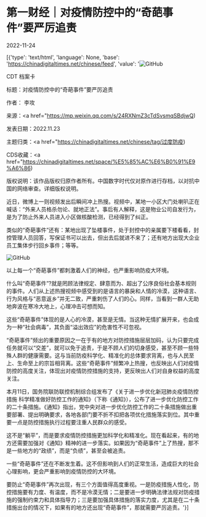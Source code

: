 # 第一财经｜对疫情防控中的“奇葩事件”要严厉追责

2022-11-24

[{'type': 'text/html', 'language': None, 'base': 'https://chinadigitaltimes.net/chinese/feed', 'value': '![GitHub](https://chinadigitaltimes.net/chinese/files/2022/11/image-1669288148824.png)

CDT 档案卡

标题：对疫情防控中的“奇葩事件”要严厉追责

作者： 李攻

来源：<a href="https://mp.weixin.qq.com/s/24RXNmZ3cTdSvsmqSBdjwQ)

发表日期：2022.11.23

主题归类：<a href="https://chinadigitaltimes.net/chinese/tag/过度防疫)

CDS收藏：<a href="https://chinadigitaltimes.net/space/%E5%85%AC%E6%B0%91%E9%A6%86)

版权说明：该作品版权归原作者所有。中国数字时代仅对原作进行存档，以对抗中国的网络审查。详细版权说明。





近日，微博上一则视频发出后瞬间冲上热搜。视频中，某地一小区大门处喇叭正在喊话：“外来人员格杀勿论、就地正法”。事后有人解释，这是物业公司自发行为，是为了防止外来人员进入小区做核酸检测，已经得到了纠正。

类似的“奇葩事件”还有：某地出现了坠楼事件，处于封控中的亲属要下楼看看，封控管理人员回答，写保证书可以出去，但出去后就进不来了；还有地方出现大企业员工集体步行回乡事件；等等。

![GitHub](https://chinadigitaltimes.net/chinese/files/2022/11/image-1669288148824.png)

以上每一个“奇葩事件”都刺激着人们的神经，也严重影响防疫大环境。

什么叫“奇葩事件”?就是罔顾法律规定、肆意而为、超出了公序良俗社会基本规则的事件。人们从上述热搜视频中感受到的是语言的暴戾和人情的冷漠，这种语言、行为风格与“恶意返乡”并无二致，严重刺伤了人们的心。同样，当看到一群人无助地奔波在寒冷大地上，心理冲击可想而知。

这些“奇葩事件”体现的是人心的冷漠，甚至是无情。当这种无情扩展开来，也会成为一种“社会病毒”，其负面“溢出效应”的危害性不可忽视。

“奇葩事件”频出的重要原因之一在于有的地方对防控措施层层加码，认为只要完成任务就可以“交差”，就可以免于追责，于是不顾人们的切身感受，甚至不顾一些特殊人群的健康需要。这与当前防疫科学化、精准化的总体要求背离，也与人民至上、生命至上的宗旨相背离。这些“奇葩事件”频繁冲上热搜，也反映出人们对疫情防控的高度关注，体现出对疫情防控措施的支持，更反映出人们对自身权益的高度关注。

本月11日，国务院联防联控机制综合组发布了《关于进一步优化新冠肺炎疫情防控措施 科学精准做好防控工作的通知》（下称《通知》），公布了进一步优化防控工作的二十条措施。《通知》指出，党中央对进一步优化防控工作的二十条措施做出重要部署、提出明确要求，各地各部门要不折不扣把各项优化措施落实到位。其中重要一点是防控措施执行过程要注重人民群众的感受。

这不是“躺平”，而是要求疫情防控措施更加科学化和精准化。现在看起来，有的地方还需要加强对《通知》精神的进一步落实。如果因为“奇葩事件”上了热搜，那不是一些地方的“政绩”，而是“负绩”，甚至会被追责。

一些“奇葩事件”还在不断发生着。这不但影响到人们的正常生活，造成巨大的社会心理影响，更会严重影响到疫情防控的大环境。

要防止“奇葩事件”再次出现，有三个方面值得高度重视。一是防疫措施人性化，防控措施要有力度、有温度，而不是冷漠无情；二是要进一步明确法律法规对防疫措施的强制约束力和具体指导力；三是要加强具体措施的落实力度，尤其是在二十条措施出台的情况下，如果有的地方还出现“奇葩事件”，那就需要严厉追责。'}]